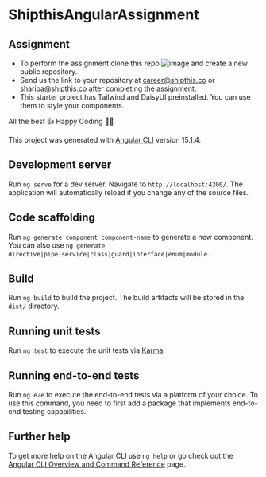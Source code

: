 # ShipthisAngularAssignment

## Assignment

- To perform the assignment clone this repo ![image](https://user-images.githubusercontent.com/15933391/216310085-05262ff3-5f94-431b-80cc-1fc02047016e.png)
and create a new public repository.
- Send us the link to your repository at career@shipthis.co or shariba@shipthis.co after completing the assignment.
- This starter project has Tailwind and DaisyUI preinstalled. You can use them to style your components.

All the best 👍
Happy Coding 👩‍💻

This project was generated with [Angular CLI](https://github.com/angular/angular-cli) version 15.1.4.

## Development server

Run `ng serve` for a dev server. Navigate to `http://localhost:4200/`. The application will automatically reload if you change any of the source files.

## Code scaffolding

Run `ng generate component component-name` to generate a new component. You can also use `ng generate directive|pipe|service|class|guard|interface|enum|module`.

## Build

Run `ng build` to build the project. The build artifacts will be stored in the `dist/` directory.

## Running unit tests

Run `ng test` to execute the unit tests via [Karma](https://karma-runner.github.io).

## Running end-to-end tests

Run `ng e2e` to execute the end-to-end tests via a platform of your choice. To use this command, you need to first add a package that implements end-to-end testing capabilities.

## Further help

To get more help on the Angular CLI use `ng help` or go check out the [Angular CLI Overview and Command Reference](https://angular.io/cli) page.
